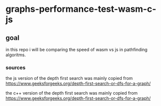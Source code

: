 # graphs-performance-test-wasm-c-js

## goal

in this repo i will be comparing the speed of wasm vs js in pathfinding algoritms.

### sources

the js version of the depth first search was mainly copied from
<https://www.geeksforgeeks.org/depth-first-search-or-dfs-for-a-graph/>

the c++ version of the depth first search was mainly copied from
<https://www.geeksforgeeks.org/depth-first-search-or-dfs-for-a-graph/>
